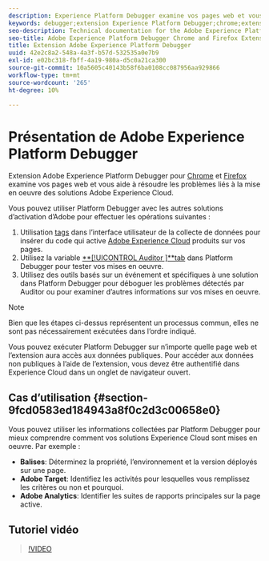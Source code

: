 ```yaml
---
description: Experience Platform Debugger examine vos pages web et vous aide à résoudre les problèmes liés à la mise en oeuvre des solutions Experience Cloud.
keywords: debugger;extension Experience Platform Debugger;chrome;extension
seo-description: Technical documentation for the Adobe Experience Platform Debugger Chrome and Firefox Extension - examine your web pages and understand problems with your Experience Cloud solution mplementations
seo-title: Adobe Experience Platform Debugger Chrome and Firefox Extension
title: Extension Adobe Experience Platform Debugger
uuid: 42e2c8a2-548a-4a3f-b57d-532535a0e7b9
exl-id: e02bc318-fbff-4a19-980a-d5c0a21ca300
source-git-commit: 10a5605c40143b58f6ba0108cc087956aa929866
workflow-type: tm+mt
source-wordcount: '265'
ht-degree: 10%

---
```


# Présentation de Adobe Experience Platform Debugger

Extension Adobe Experience Platform Debugger pour [Chrome](https://chrome.google.com/webstore/detail/adobe-experience-cloud-de/ocdmogmohccmeicdhlhhgepeaijenapj) et [Firefox](https://addons.mozilla.org/fr/firefox/addon/adobe-experience-platform-dbg/) examine vos pages web et vous aide à résoudre les problèmes liés à la mise en oeuvre des solutions Adobe Experience Cloud.

Vous pouvez utiliser Platform Debugger avec les autres solutions d’activation d’Adobe pour effectuer les opérations suivantes :

1. Utilisation [tags](../tags/home.md) dans l’interface utilisateur de la collecte de données pour insérer du code qui active [Adobe Experience Cloud](https://experienceleague.adobe.com/docs/core-services/interface/experience-cloud.html?lang=fr) produits sur vos pages.
1. Utilisez la variable [**[!UICONTROL Auditor ]**tab](./auditor/overview.md) dans Platform Debugger pour tester vos mises en oeuvre.
1. Utilisez des outils basés sur un événement et spécifiques à une solution dans Platform Debugger pour déboguer les problèmes détectés par Auditor ou pour examiner d’autres informations sur vos mises en oeuvre.

>[!NOTE]
>
>Bien que les étapes ci-dessus représentent un processus commun, elles ne sont pas nécessairement exécutées dans l’ordre indiqué.

Vous pouvez exécuter Platform Debugger sur n’importe quelle page web et l’extension aura accès aux données publiques. Pour accéder aux données non publiques à l’aide de l’extension, vous devez être authentifié dans Experience Cloud dans un onglet de navigateur ouvert.

## Cas dʼutilisation {#section-9fcd0583ed184943a8f0c2d3c00658e0}

Vous pouvez utiliser les informations collectées par Platform Debugger pour mieux comprendre comment vos solutions Experience Cloud sont mises en oeuvre. Par exemple :

* **Balises**: Déterminez la propriété, l’environnement et la version déployés sur une page.
* **Adobe Target**: Identifiez les activités pour lesquelles vous remplissez les critères ou non et pourquoi.
* **Adobe Analytics**: Identifier les suites de rapports principales sur la page active.

## Tutoriel vidéo

>[!VIDEO](https://video.tv.adobe.com/v/32156?quality=12&learn=on)
